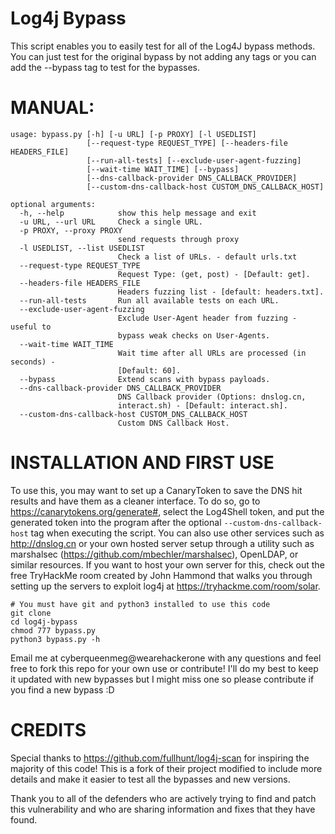 # Log4j Bypass

This script enables you to easily test for all of the Log4J bypass methods. You can just test for the original bypass by not adding any tags or you can add the --bypass tag to test for the bypasses.

# MANUAL:
```
usage: bypass.py [-h] [-u URL] [-p PROXY] [-l USEDLIST]
                 [--request-type REQUEST_TYPE] [--headers-file HEADERS_FILE]
                 [--run-all-tests] [--exclude-user-agent-fuzzing]
                 [--wait-time WAIT_TIME] [--bypass]
                 [--dns-callback-provider DNS_CALLBACK_PROVIDER]
                 [--custom-dns-callback-host CUSTOM_DNS_CALLBACK_HOST]

optional arguments:
  -h, --help            show this help message and exit
  -u URL, --url URL     Check a single URL.
  -p PROXY, --proxy PROXY
                        send requests through proxy
  -l USEDLIST, --list USEDLIST
                        Check a list of URLs. - default urls.txt
  --request-type REQUEST_TYPE
                        Request Type: (get, post) - [Default: get].
  --headers-file HEADERS_FILE
                        Headers fuzzing list - [default: headers.txt].
  --run-all-tests       Run all available tests on each URL.
  --exclude-user-agent-fuzzing
                        Exclude User-Agent header from fuzzing - useful to
                        bypass weak checks on User-Agents.
  --wait-time WAIT_TIME
                        Wait time after all URLs are processed (in seconds) -
                        [Default: 60].
  --bypass              Extend scans with bypass payloads.
  --dns-callback-provider DNS_CALLBACK_PROVIDER
                        DNS Callback provider (Options: dnslog.cn,
                        interact.sh) - [Default: interact.sh].
  --custom-dns-callback-host CUSTOM_DNS_CALLBACK_HOST
                        Custom DNS Callback Host.
```

# INSTALLATION AND FIRST USE
To use this, you may want to set up a CanaryToken to save the DNS hit results and have them as a cleaner interface. To do so, go to https://canarytokens.org/generate#, select the Log4Shell token, and put the generated token into the program after the optional ``` --custom-dns-callback-host ``` tag when executing the script. You can also use other services such as http://dnslog.cn or your own hosted server setup through a utility such as marshalsec (https://github.com/mbechler/marshalsec), OpenLDAP, or similar resources. If you want to host your own server for this, check out the free TryHackMe room created by John Hammond that walks you through setting up the servers to exploit log4j at https://tryhackme.com/room/solar.

```
# You must have git and python3 installed to use this code
git clone 
cd log4j-bypass
chmod 777 bypass.py
python3 bypass.py -h
```

Email me at cyberqueenmeg@wearehackerone with any questions and feel free to fork this repo for your own use or contribute! I'll do my best to keep it updated with new bypasses but I might miss one so please contribute if you find a new bypass :D

# CREDITS
Special thanks to https://github.com/fullhunt/log4j-scan for inspiring the majority of this code! This is a fork of their project modified to include more details and make it easier to test all the bypasses and new versions.

Thank you to all of the defenders who are actively trying to find and patch this vulnerability and who are sharing information and fixes that they have found.
